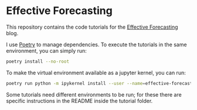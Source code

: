 # Effective Forecasting

This repository contains the code tutorials for the [Effective Forecasting](https://effectiveforecasting.com) blog.

I use [Poetry](https://python-poetry.org) to manage dependencies. To execute the tutorials in the same environment, you can simply run:
```bash
poetry install --no-root
```
To make the virtual environment available as a jupyter kernel, you can run:
```bash
poetry run python -m ipykernel install --user --name=effective-forecasting
```

Some tutorials need different environments to be run; for these there are specific instructions in the README inside the tutorial folder.
